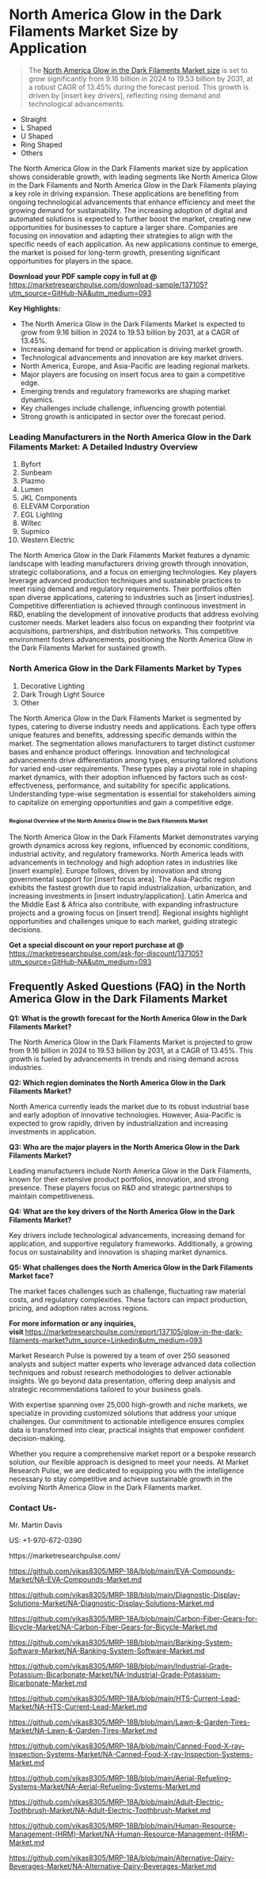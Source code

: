 <h1>North America Glow in the Dark Filaments Market&nbsp;Size by Application</h1><blockquote><p>The <a href="https://marketresearchpulse.com/download-sample/137105?utm_source=GitHub-NA&amp;utm_medium=093">North America Glow in the Dark Filaments Market size</a> is set to grow significantly from 9.16 billion in 2024 to 19.53 billion by 2031, at a robust CAGR of 13.45% during the forecast period. This growth is driven by [insert key drivers], reflecting rising demand and technological advancements.</p></blockquote><ul><li>Straight<li> L Shaped<li> U Shaped<li> Ring Shaped<li> Others</li></ul><p>The North America Glow in the Dark Filaments market size by application shows considerable growth, with leading segments like North America Glow in the Dark Filaments and North America Glow in the Dark Filaments playing a key role in driving expansion. These applications are benefiting from ongoing technological advancements that enhance efficiency and meet the growing demand for sustainability. The increasing adoption of digital and automated solutions is expected to further boost the market, creating new opportunities for businesses to capture a larger share. Companies are focusing on innovation and adapting their strategies to align with the specific needs of each application. As new applications continue to emerge, the market is poised for long-term growth, presenting significant opportunities for players in the space.</p><p><strong>Download your PDF sample copy in full at @ </strong><a href="https://marketresearchpulse.com/download-sample/137105?utm_source=GitHub-NA&amp;utm_medium=093">https://marketresearchpulse.com/download-sample/137105?utm_source=GitHub-NA&amp;utm_medium=093</a></p><p><strong>Key Highlights: </strong></p><ul><li>The North America Glow in the Dark Filaments Market is expected to grow from 9.16 billion in 2024 to 19.53 billion by 2031, at a CAGR of 13.45%.</li><li>Increasing demand for trend or application is driving market growth.</li><li>Technological advancements and innovation are key market drivers.</li><li>North America, Europe, and Asia-Pacific are leading regional markets.</li><li>Major players are focusing on insert focus area to gain a competitive edge.</li><li>Emerging trends and regulatory frameworks are shaping market dynamics.</li><li>Key challenges include challenge, influencing growth potential.</li><li>Strong growth is anticipated in sector over the forecast period.</li></ul><h3>Leading Manufacturers in the North America Glow in the Dark Filaments Market: A Detailed Industry Overview</h3><ol><li>Byfort</li><li>Sunbeam</li><li>Plazmo</li><li>Lumen</li><li>JKL Components</li><li>ELEVAM Corporation</li><li>EGL Lighting</li><li>Wiltec</li><li>Supmico</li><li>Western Electric</li></ol><div class="flex max-w-full flex-col flex-grow"><div class="min-h-8 text-message flex w-full flex-col items-end gap-2 whitespace-normal break-words [.text-message+&amp;]:mt-5" dir="auto" data-message-author-role="assistant" data-message-id="fd8432e4-4910-450d-b182-61b7bfb0a01f" data-message-model-slug="gpt-4o"><div class="flex w-full flex-col gap-1 empty:hidden first:pt-[3px]"><div class="markdown prose w-full break-words dark:prose-invert light"><p>The North America Glow in the Dark Filaments Market features a dynamic landscape with leading manufacturers driving growth through innovation, strategic collaborations, and a focus on emerging technologies. Key players leverage advanced production techniques and sustainable practices to meet rising demand and regulatory requirements. Their portfolios often span diverse applications, catering to industries such as [insert industries]. Competitive differentiation is achieved through continuous investment in R&amp;D, enabling the development of innovative products that address evolving customer needs. Market leaders also focus on expanding their footprint via acquisitions, partnerships, and distribution networks. This competitive environment fosters advancements, positioning the North America Glow in the Dark Filaments Market for sustained growth.</p></div></div></div></div><h3>North America Glow in the Dark Filaments Market by Types</h3><ol><li>Decorative Lighting<li> Dark Trough Light Source<li> Other</li></ol><div class="flex max-w-full flex-col flex-grow"><div class="min-h-8 text-message flex w-full flex-col items-end gap-2 whitespace-normal break-words [.text-message+&amp;]:mt-5" dir="auto" data-message-author-role="assistant" data-message-id="084470be-0bb7-4664-bddf-5156b4f41249" data-message-model-slug="gpt-4o-mini"><div class="flex w-full flex-col gap-1 empty:hidden first:pt-[3px]"><div class="markdown prose w-full break-words dark:prose-invert light"><p>The North America Glow in the Dark Filaments Market is segmented by types, catering to diverse industry needs and applications. Each type offers unique features and benefits, addressing specific demands within the market. The segmentation allows manufacturers to target distinct customer bases and enhance product offerings. Innovation and technological advancements drive differentiation among types, ensuring tailored solutions for varied end-user requirements. These types play a pivotal role in shaping market dynamics, with their adoption influenced by factors such as cost-effectiveness, performance, and suitability for specific applications. Understanding type-wise segmentation is essential for stakeholders aiming to capitalize on emerging opportunities and gain a competitive edge.</p></div></div></div></div><h3><span style="font-size: 11px;">Regional Overview of the North America Glow in the Dark Filaments Market</span></h3><div class="flex max-w-full flex-col flex-grow"><div class="min-h-8 text-message flex w-full flex-col items-end gap-2 whitespace-normal break-words [.text-message+&amp;]:mt-5" dir="auto" data-message-author-role="assistant" data-message-id="e9038762-ce64-4e30-91c9-9bd413514231" data-message-model-slug="gpt-4o-mini"><div class="flex w-full flex-col gap-1 empty:hidden first:pt-[3px]"><div class="markdown prose w-full break-words dark:prose-invert light"><p>The North America Glow in the Dark Filaments Market demonstrates varying growth dynamics across key regions, influenced by economic conditions, industrial activity, and regulatory frameworks. North America leads with advancements in technology and high adoption rates in industries like [insert example]. Europe follows, driven by innovation and strong governmental support for [insert focus area]. The Asia-Pacific region exhibits the fastest growth due to rapid industrialization, urbanization, and increasing investments in [insert industry/application]. Latin America and the Middle East &amp; Africa also contribute, with expanding infrastructure projects and a growing focus on [insert trend]. Regional insights highlight opportunities and challenges unique to each market, guiding strategic decisions.</p></div></div></div></div><p><strong>Get a special discount on your report purchase at @ </strong><a href="https://marketresearchpulse.com/ask-for-discount/137105?utm_source=GitHub-NA&amp;utm_medium=093">https://marketresearchpulse.com/ask-for-discount/137105?utm_source=GitHub-NA&amp;utm_medium=093</a></p><h2>Frequently Asked Questions (FAQ) in the North America Glow in the Dark Filaments Market</h2><p><strong>Q1: What is the growth forecast for the North America Glow in the Dark Filaments Market?</strong></p><p>The North America Glow in the Dark Filaments Market is projected to grow from 9.16 billion in 2024 to 19.53 billion by 2031, at a CAGR of 13.45%. This growth is fueled by advancements in trends and rising demand across industries.</p><p><strong>Q2: Which region dominates the North America Glow in the Dark Filaments Market?</strong></p><p>North America currently leads the market due to its robust industrial base and early adoption of innovative technologies. However, Asia-Pacific is expected to grow rapidly, driven by industrialization and increasing investments in application.</p><p><strong>Q3: Who are the major players in the North America Glow in the Dark Filaments Market?</strong></p><p>Leading manufacturers include North America Glow in the Dark Filaments, known for their extensive product portfolios, innovation, and strong presence. These players focus on R&amp;D and strategic partnerships to maintain competitiveness.</p><p><strong>Q4: What are the key drivers of the North America Glow in the Dark Filaments Market?</strong></p><p>Key drivers include technological advancements, increasing demand for application, and supportive regulatory frameworks. Additionally, a growing focus on sustainability and innovation is shaping market dynamics.</p><p><strong>Q5: What challenges does the North America Glow in the Dark Filaments Market face?</strong></p><p>The market faces challenges such as challenge, fluctuating raw material costs, and regulatory complexities. These factors can impact production, pricing, and adoption rates across regions.</p><p><strong>For more information or any inquiries, visit&nbsp;</strong><a href="https://marketresearchpulse.com/report/137105/glow-in-the-dark-filaments-market?utm_source=Linkedin&utm_medium=093">https://marketresearchpulse.com/report/137105/glow-in-the-dark-filaments-market?utm_source=Linkedin&utm_medium=093</a></p><p>Market Research Pulse is powered by a team of over 250 seasoned analysts and subject matter experts who leverage advanced data collection techniques and robust research methodologies to deliver actionable insights. We go beyond data presentation, offering deep analysis and strategic recommendations tailored to your business goals.</p><p>With expertise spanning over 25,000 high-growth and niche markets, we specialize in providing customized solutions that address your unique challenges. Our commitment to actionable intelligence ensures complex data is transformed into clear, practical insights that empower confident decision-making.</p><p>Whether you require a comprehensive market report or a bespoke research solution, our flexible approach is designed to meet your needs. At Market Research Pulse, we are dedicated to equipping you with the intelligence necessary to stay competitive and achieve sustainable growth in the evolving North America Glow in the Dark Filaments market.</p><h3><strong>Contact Us-</strong></h3><p>Mr. Martin Davis</p><p>US: +1-970-672-0390</p><p>https://marketresearchpulse.com/</p><p><a href="https://github.com/vikas8305/MRP-18A/blob/main/EVA-Compounds-Market/NA-EVA-Compounds-Market.md">https://github.com/vikas8305/MRP-18A/blob/main/EVA-Compounds-Market/NA-EVA-Compounds-Market.md</a></p><p><a href="https://github.com/vikas8305/MRP-18B/blob/main/Diagnostic-Display-Solutions-Market/NA-Diagnostic-Display-Solutions-Market.md">https://github.com/vikas8305/MRP-18B/blob/main/Diagnostic-Display-Solutions-Market/NA-Diagnostic-Display-Solutions-Market.md</a></p><p><a href="https://github.com/vikas8305/MRP-18A/blob/main/Carbon-Fiber-Gears-for-Bicycle-Market/NA-Carbon-Fiber-Gears-for-Bicycle-Market.md">https://github.com/vikas8305/MRP-18A/blob/main/Carbon-Fiber-Gears-for-Bicycle-Market/NA-Carbon-Fiber-Gears-for-Bicycle-Market.md</a></p><p><a href="https://github.com/vikas8305/MRP-18B/blob/main/Banking-System-Software-Market/NA-Banking-System-Software-Market.md">https://github.com/vikas8305/MRP-18B/blob/main/Banking-System-Software-Market/NA-Banking-System-Software-Market.md</a></p><p><a href="https://github.com/vikas8305/MRP-18B/blob/main/Industrial-Grade-Potassium-Bicarbonate-Market/NA-Industrial-Grade-Potassium-Bicarbonate-Market.md">https://github.com/vikas8305/MRP-18B/blob/main/Industrial-Grade-Potassium-Bicarbonate-Market/NA-Industrial-Grade-Potassium-Bicarbonate-Market.md</a></p><p><a href="https://github.com/vikas8305/MRP-18A/blob/main/HTS-Current-Lead-Market/NA-HTS-Current-Lead-Market.md">https://github.com/vikas8305/MRP-18A/blob/main/HTS-Current-Lead-Market/NA-HTS-Current-Lead-Market.md</a></p><p><a href="https://github.com/vikas8305/MRP-18B/blob/main/Lawn-&-Garden-Tires-Market/NA-Lawn-&-Garden-Tires-Market.md">https://github.com/vikas8305/MRP-18B/blob/main/Lawn-&-Garden-Tires-Market/NA-Lawn-&-Garden-Tires-Market.md</a></p><p><a href="https://github.com/vikas8305/MRP-18A/blob/main/Canned-Food-X-ray-Inspection-Systems-Market/NA-Canned-Food-X-ray-Inspection-Systems-Market.md">https://github.com/vikas8305/MRP-18A/blob/main/Canned-Food-X-ray-Inspection-Systems-Market/NA-Canned-Food-X-ray-Inspection-Systems-Market.md</a></p><p><a href="https://github.com/vikas8305/MRP-18B/blob/main/Aerial-Refueling-Systems-Market/NA-Aerial-Refueling-Systems-Market.md">https://github.com/vikas8305/MRP-18B/blob/main/Aerial-Refueling-Systems-Market/NA-Aerial-Refueling-Systems-Market.md</a></p><p><a href="https://github.com/vikas8305/MRP-18A/blob/main/Adult-Electric-Toothbrush-Market/NA-Adult-Electric-Toothbrush-Market.md">https://github.com/vikas8305/MRP-18A/blob/main/Adult-Electric-Toothbrush-Market/NA-Adult-Electric-Toothbrush-Market.md</a></p><p><a href="https://github.com/vikas8305/MRP-18B/blob/main/Human-Resource-Management-(HRM)-Market/NA-Human-Resource-Management-(HRM)-Market.md">https://github.com/vikas8305/MRP-18B/blob/main/Human-Resource-Management-(HRM)-Market/NA-Human-Resource-Management-(HRM)-Market.md</a></p><p><a href="https://github.com/vikas8305/MRP-18A/blob/main/Alternative-Dairy-Beverages-Market/NA-Alternative-Dairy-Beverages-Market.md">https://github.com/vikas8305/MRP-18A/blob/main/Alternative-Dairy-Beverages-Market/NA-Alternative-Dairy-Beverages-Market.md</a></p>
